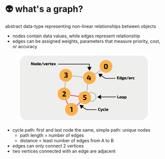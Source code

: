 # 👽 what's a graph?

abstract data-type representing non-linear relationships between objects

* nodes contain data values, while edges represent relationship
* edges can be assigned weights, parameters that measure priority, cost, or accuracy

<figure><img src="../.gitbook/assets/graph.png" alt=""><figcaption></figcaption></figure>

* cycle path: first and last node the same, simple path: unique nodes
  * path length = number of edges
  * distance = least number of edges from A to B
* edges can only connect 2 vertices
* two vertices connected with an edge are adjacent
